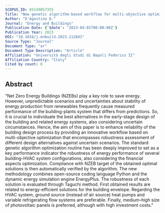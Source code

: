 ```yaml
---
SCOPUS_ID: 85149057355
Title: "New genetic algorithm-based workflow for multi-objective optimization of Net Zero Energy Buildings integrating robustness assessment"
Author: "D'Agostino D."
Journal: "Energy and Buildings"
Publication Date: {'$date': '2023-04-01T00:00:00Z'}
Publication Year: 2023
DOI: "10.1016/j.enbuild.2023.112841"
Source Type: "Journal"
Document Type: "ar"
Document Type Description: "Article"
Affiliation: "Università degli Studi di Napoli Federico II"
Affiliation Country: "Italy"
Cited by count: 8
---
```


## Abstract
"Net Zero Energy Buildings (NZEBs) play a key role to save energy. However, unpredictable scenarios and uncertainties about stability of energy production from renewables frequently cause measured performance of the building-plants system that differs from predictions. So, it is crucial to individuate the best alternatives in the early-stage design of the building and related energy systems, also considering uncertain circumstances. Hence, the aim of this paper is to enhance reliability of the building design process by providing an innovative workflow based on multi-objective optimization that encompasses robustness assessment of different design alternatives against uncertain scenarios. The standard genetic algorithm optimization routine has been deeply improved to set as a key performance indicator the robustness of energy performance of several building-HVAC system configurations, also considering the financial aspects optimization. Compliance with NZEB target of the obtained optimal solutions is then automatically verified by the algorithm. The new methodology combines open-source coding language Python and the dynamic energy simulation engine EnergyPlus. The robustness of each solution is evaluated through Taguchi method. First obtained results are related to energy-efficient solutions for the building envelope. Regarding the HVAC system, ground source (instead of air source) heat pumps and variable refrigerating flow systems are preferable. Finally, medium–high size of photovoltaic panels is preferred, although with high investment costs."
